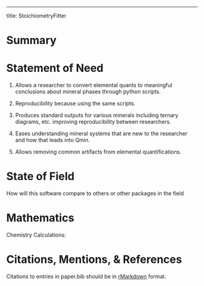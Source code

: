 ---
title: StoichiometryFitter

# Summary



# Statement of Need
1) Allows a researcher to convert elemental quants to meaningful conclusions about mineral phases through python scripts.

2) Reproducibility because using the same scripts.

3) Produces standard outputs for various minerals including ternary diagrams, etc. improving reproducibility between researchers.

4) Eases understanding mineral systems that are new to the researcher and how that leads into Qmin.

5) Allows removing common artifacts from elemental quantifications.

# State of Field
How will this software compare to others or other packages in the field

# Mathematics
Chemistry Calculations:



# Citations, Mentions, & References

Citations to entries in paper.bib should be in
[rMarkdown](http://rmarkdown.rstudio.com/authoring_bibliographies_and_citations.html)
format.
